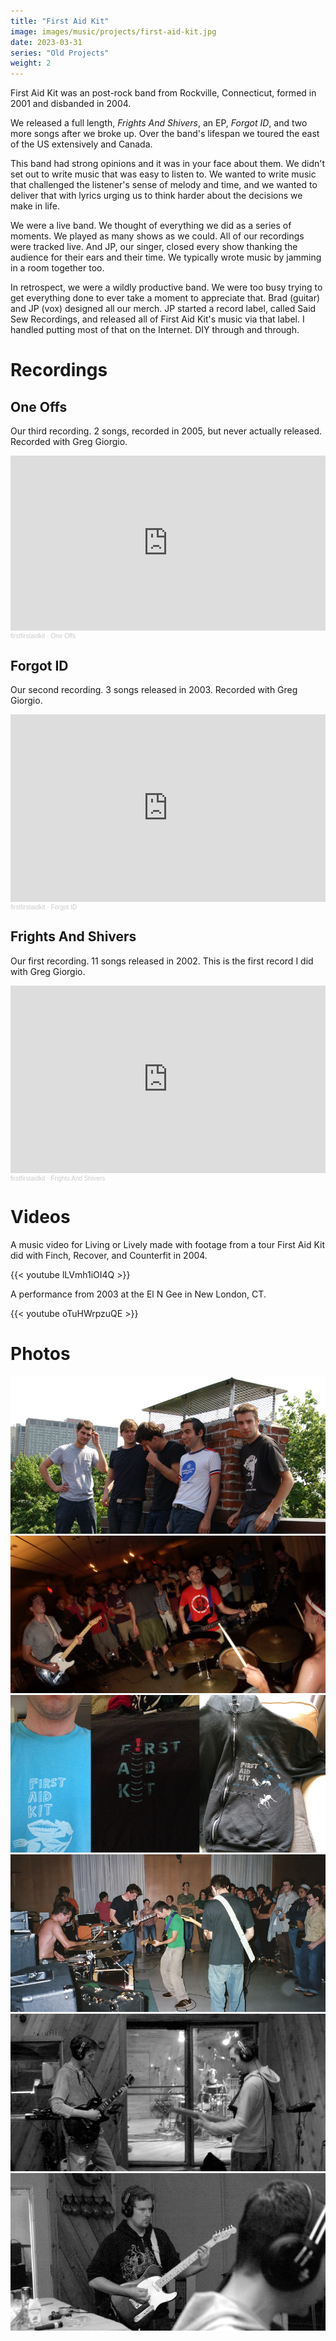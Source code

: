 ```yaml
---
title: "First Aid Kit"
image: images/music/projects/first-aid-kit.jpg
date: 2023-03-31
series: "Old Projects"
weight: 2
---
```


First Aid Kit was an post-rock band from Rockville, Connecticut, formed in 2001 and disbanded in 2004.

We released a full length, *Frights And Shivers*, an EP, *Forgot ID*, and two more songs after we broke up. Over the band's lifespan we toured the east of the US extensively and Canada.

This band had strong opinions and it was in your face about them. We didn't set out to write music that was easy to listen to. We wanted to write music that challenged the listener's sense of melody and time, and we wanted to deliver that with lyrics urging us to think harder about the decisions we make in life.

We were a live band. We thought of everything we did as a series of moments. We played as many shows as we could. All of our recordings were tracked live. And JP, our singer, closed every show thanking the audience for their ears and their time. We typically wrote music by jamming in a room together too. 

In retrospect, we were a wildly productive band. We were too busy trying to get everything done to ever take a moment to appreciate that. Brad (guitar) and JP (vox) designed all our merch. JP started a record label, called Said Sew Recordings, and released all of First Aid Kit's music via that label. I handled putting most of that on the Internet. DIY through and through.


# Recordings

## One Offs

Our third recording. 2 songs, recorded in 2005, but never actually released. Recorded with Greg Giorgio.

<iframe width="100%" height="280" scrolling="no" frameborder="no" allow="autoplay" src="https://w.soundcloud.com/player/?url=https%3A//api.soundcloud.com/playlists/2546357&color=%23ff5500&auto_play=false&hide_related=false&show_comments=true&show_user=true&show_reposts=false&show_teaser=true&visual=true"></iframe><div style="font-size: 10px; color: #cccccc;line-break: anywhere;word-break: normal;overflow: hidden;white-space: nowrap;text-overflow: ellipsis; font-family: Interstate,Lucida Grande,Lucida Sans Unicode,Lucida Sans,Garuda,Verdana,Tahoma,sans-serif;font-weight: 100;"><a href="https://soundcloud.com/firstfirstaidkit" title="firstfirstaidkit" target="_blank" style="color: #cccccc; text-decoration: none;">firstfirstaidkit</a> · <a href="https://soundcloud.com/firstfirstaidkit/sets/one-offs" title="One Offs" target="_blank" style="color: #cccccc; text-decoration: none;">One Offs</a></div>


## Forgot ID

Our second recording. 3 songs released in 2003. Recorded with Greg Giorgio.

<iframe width="100%" height="300" scrolling="no" frameborder="no" allow="autoplay" src="https://w.soundcloud.com/player/?url=https%3A//api.soundcloud.com/playlists/2546351&color=%23ff5500&auto_play=false&hide_related=false&show_comments=true&show_user=true&show_reposts=false&show_teaser=true&visual=true"></iframe><div style="font-size: 10px; color: #cccccc;line-break: anywhere;word-break: normal;overflow: hidden;white-space: nowrap;text-overflow: ellipsis; font-family: Interstate,Lucida Grande,Lucida Sans Unicode,Lucida Sans,Garuda,Verdana,Tahoma,sans-serif;font-weight: 100;"><a href="https://soundcloud.com/firstfirstaidkit" title="firstfirstaidkit" target="_blank" style="color: #cccccc; text-decoration: none;">firstfirstaidkit</a> · <a href="https://soundcloud.com/firstfirstaidkit/sets/forgot-id" title="Forgot ID" target="_blank" style="color: #cccccc; text-decoration: none;">Forgot ID</a></div>


## Frights And Shivers

Our first recording. 11 songs released in 2002. This is the first record I did with Greg Giorgio.

<iframe width="100%" height="300" scrolling="no" frameborder="no" allow="autoplay" src="https://w.soundcloud.com/player/?url=https%3A//api.soundcloud.com/playlists/2546323&color=%23ff5500&auto_play=false&hide_related=false&show_comments=true&show_user=true&show_reposts=false&show_teaser=true&visual=true"></iframe><div style="font-size: 10px; color: #cccccc;line-break: anywhere;word-break: normal;overflow: hidden;white-space: nowrap;text-overflow: ellipsis; font-family: Interstate,Lucida Grande,Lucida Sans Unicode,Lucida Sans,Garuda,Verdana,Tahoma,sans-serif;font-weight: 100;"><a href="https://soundcloud.com/firstfirstaidkit" title="firstfirstaidkit" target="_blank" style="color: #cccccc; text-decoration: none;">firstfirstaidkit</a> · <a href="https://soundcloud.com/firstfirstaidkit/sets/frights-and-shivers" title="Frights And Shivers" target="_blank" style="color: #cccccc; text-decoration: none;">Frights And Shivers</a></div>


# Videos

A music video for Living or Lively made with footage from a tour First Aid Kit did with Finch, Recover, and Counterfit in 2004.

{{< youtube lLVmh1iOI4Q >}}<br />

A performance from 2003 at the El N Gee in New London, CT.

{{< youtube oTuHWrpzuQE >}}


# Photos

![Band photo on a roof in Boston](band-pic-roof.jpg)
![Live performance at a show in CT, 2002](live-ct-show.jpg)
![Pictures of band merch: two shirts and a hoodie](merch-things.jpg)
![Live performance at UConn, 2003](live-uconn.png)
![Brad on guitar, Brian on drums, Nick on bass, while recording One-Offs](one-offs-brad-brian-nick.jpg)
![James on guitar while recording One-Offs](one-offs-james-nick.jpg)
